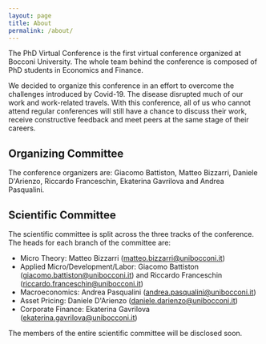 ```yaml
---
layout: page
title: About
permalink: /about/
---
```


The PhD Virtual Conference is the first virtual conference organized at Bocconi University.
The whole team behind the conference is composed of PhD students in Economics and Finance.

We decided to organize this conference in an effort to overcome the challenges introduced by Covid-19.
The disease disrupted much of our work and work-related travels.
With this conference, all of us who cannot attend regular conferences will still have a chance to discuss their work, receive constructive feedback and meet peers at the same stage of their careers.


## Organizing Committee

The conference organizers are: Giacomo Battiston, Matteo Bizzarri, Daniele D'Arienzo, Riccardo Franceschin, Ekaterina Gavrilova and Andrea Pasqualini.


## Scientific Committee

The scientific committee is split across the three tracks of the conference.
The heads for each branch of the committee are:

- Micro Theory: Matteo Bizzarri ([matteo.bizzarri@unibocconi.it](mailto:matteo.bizzarri@unibocconi.it))
- Applied Micro/Development/Labor: Giacomo Battiston ([giacomo.battiston@unibocconi.it](mailto:giacomo.battiston@unibocconi.it)) and Riccardo Franceschin ([riccardo.franceschin@unibocconi.it](mailto:riccardo.franceschin@unibocconi.it))
- Macroeconomics: Andrea Pasqualini ([andrea.pasqualini@unibocconi.it](mailto:andrea.pasqualini@unibocconi.it))
- Asset Pricing: Daniele D'Arienzo ([daniele.darienzo@unibocconi.it](mailto:daniele.darienzo@unibocconi.it))
- Corporate Finance: Ekaterina Gavrilova ([ekaterina.gavrilova@unibocconi.it](mailto:ekaterina.gavrilova@unibocconi.it))

The members of the entire scientific committee will be disclosed soon.
